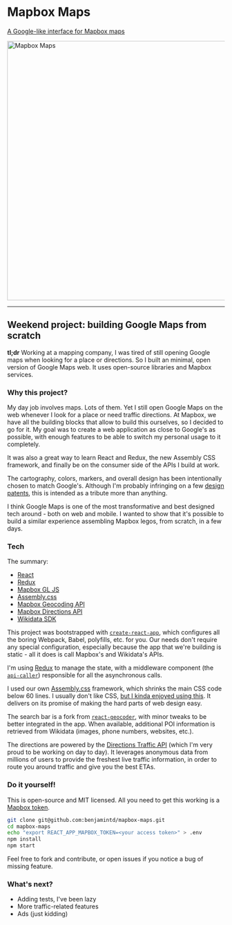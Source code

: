 # Mapbox Maps

[A Google-like interface for Mapbox maps](https://benjamintd.github.io/mapbox-maps/)

<img width="600" alt="Mapbox Maps" src="https://cloud.githubusercontent.com/assets/11202803/24183171/ef155710-0e83-11e7-8f43-4eaa0a890c7f.png">

------

## Weekend project: building Google Maps from scratch

**tl;dr** Working at a mapping company, I was tired of still opening Google maps when looking for a place or directions. So I built an minimal, open version of Google Maps web. It uses open-source libraries and Mapbox services.

### Why this project?

My day job involves maps. Lots of them. Yet I still open Google Maps on the web whenever I look for a place or need traffic directions. At Mapbox, we have all the building blocks that allow to build this ourselves, so I decided to go for it. My goal was to create a web application as close to Google's as possible, with enough features to be able to switch my personal usage to it completely.

It was also a great way to learn React and Redux, the new Assembly CSS framework, and finally be on the consumer side of the APIs I build at work.

The cartography, colors, markers, and overall design has been intentionally chosen to match Google's. Although I'm probably infringing on a few [design patents](http://pdfpiw.uspto.gov/50/209/D06/1.pdf), this is intended as a tribute more than anything.

I think Google Maps is one of the most transformative and best designed tech around - both on web and mobile. I wanted to show that it's possible to build a similar experience assembling Mapbox legos, from scratch, in a few days.

### Tech

The summary:
- [React](https://facebook.github.io/react/)
- [Redux](http://redux.js.org/)
- [Mapbox GL JS](https://www.mapbox.com/mapbox-gl-js/api/)
- [Assembly.css](https://www.mapbox.com/assembly/)
- [Mapbox Geocoding API](https://www.mapbox.com/api-documentation/#geocoding)
- [Mapbox Directions API](https://www.mapbox.com/api-documentation/#directions)
- [Wikidata SDK](https://github.com/maxlath/wikidata-sdk)

This project was bootstrapped with [`create-react-app`](https://github.com/facebookincubator/create-react-app), which configures all the boring Webpack, Babel, polyfills, etc. for you. Our needs don't require any special configuration, especially because the app that we're building is static - all it does is call Mapbox's and Wikidata's APIs.

I'm using [Redux](http://redux.js.org/) to manage the state, with a middleware component (the [`api-caller`](https://github.com/benjamintd/mapbox-maps/tree/master/src/api-caller)) responsible for all the asynchronous calls.

I used our own [Assembly.css](https://www.mapbox.com/assembly/) framework, which shrinks the main CSS code below 60 lines. I usually don't like CSS, [but I kinda enjoyed using this](http://images.gibertjoseph.com/media/catalog/product/cache/1/image/9df78eab33525d08d6e5fb8d27136e95/i/225/0886919929225_1_75.jpg). It delivers on its promise of making the hard parts of web design easy.

The search bar is a fork from [`react-geocoder`](https://github.com/mapbox/react-geocoder), with minor tweaks to be better integrated in the app. When available, additional POI information is retrieved from Wikidata (images, phone numbers, websites, etc.).

The directions are powered by the [Directions Traffic API](https://www.mapbox.com/api-documentation/#directions) (which I'm very proud to be working on day to day). It leverages anonymous data from millions of users to provide the freshest live traffic information, in order to route you around traffic and give you the best ETAs.

### Do it yourself!

This is open-source and MIT licensed. All you need to get this working is a [Mapbox token](https://www.mapbox.com/help/create-api-access-token/).

```sh
git clone git@github.com:benjamintd/mapbox-maps.git
cd mapbox-maps
echo "export REACT_APP_MAPBOX_TOKEN=<your access token>" > .env
npm install
npm start
```

Feel free to fork and contribute, or open issues if you notice a bug of missing feature.

### What's next?

- Adding tests, I've been lazy
- More traffic-related features
- Ads (just kidding)
